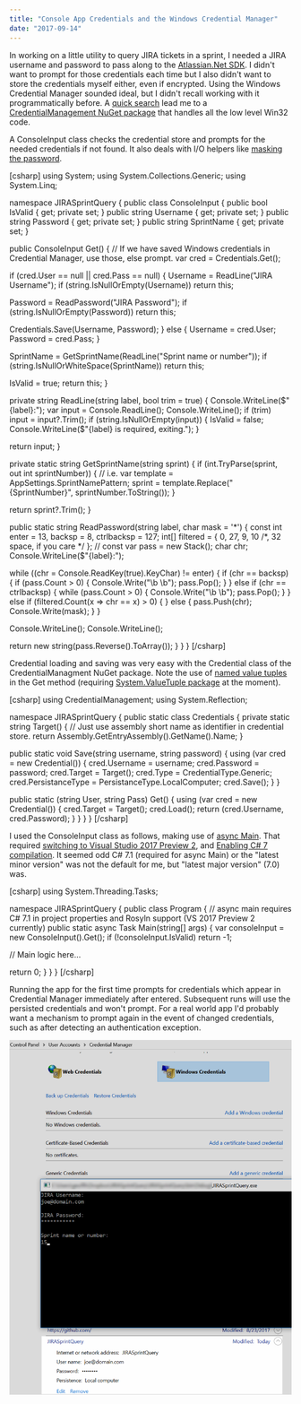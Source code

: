 ```yaml
---
title: "Console App Credentials and the Windows Credential Manager"
date: "2017-09-14"
---
```


In working on a little utility to query JIRA tickets in a sprint, I needed a JIRA username and password to pass along to the [Atlassian.Net SDK](https://bitbucket.org/farmas/atlassian.net-sdk). I didn't want to prompt for those credentials each time but I also didn't want to store the credentials myself either, even if encrypted. Using the Windows Credential Manager sounded ideal, but I didn't recall working with it programmatically before. A [quick search](https://stackoverflow.com/questions/32548714/how-to-store-and-retrieve-credentials-on-windows-using-c-sharp) lead me to a [CredentialManagement NuGet package](https://www.nuget.org/packages/CredentialManagement/) that handles all the low level Win32 code.

A ConsoleInput class checks the credential store and prompts for the needed credentials if not found. It also deals with I/O helpers like [masking the password](https://stackoverflow.com/questions/3404421/password-masking-console-application).

\[csharp\] using System; using System.Collections.Generic; using System.Linq;

namespace JIRASprintQuery { public class ConsoleInput { public bool IsValid { get; private set; } public string Username { get; private set; } public string Password { get; private set; } public string SprintName { get; private set; }

public ConsoleInput Get() { // If we have saved Windows credentials in Credential Manager, use those, else prompt. var cred = Credentials.Get();

if (cred.User == null || cred.Pass == null) { Username = ReadLine("JIRA Username"); if (string.IsNullOrEmpty(Username)) return this;

Password = ReadPassword("JIRA Password"); if (string.IsNullOrEmpty(Password)) return this;

Credentials.Save(Username, Password); } else { Username = cred.User; Password = cred.Pass; }

SprintName = GetSprintName(ReadLine("Sprint name or number")); if (string.IsNullOrWhiteSpace(SprintName)) return this;

IsValid = true; return this; }

private string ReadLine(string label, bool trim = true) { Console.WriteLine($"{label}:"); var input = Console.ReadLine(); Console.WriteLine(); if (trim) input = input?.Trim(); if (string.IsNullOrEmpty(input)) { IsValid = false; Console.WriteLine($"{label} is required, exiting."); }

return input; }

private static string GetSprintName(string sprint) { if (int.TryParse(sprint, out int sprintNumber)) { // i.e. <add key="SprintNamePattern" value="Project - Sprint {SprintNumber}" /> var template = AppSettings.SprintNamePattern; sprint = template.Replace("{SprintNumber}", sprintNumber.ToString()); }

return sprint?.Trim(); }

public static string ReadPassword(string label, char mask = '\*') { const int enter = 13, backsp = 8, ctrlbacksp = 127; int\[\] filtered = { 0, 27, 9, 10 /\*, 32 space, if you care \*/ }; // const var pass = new Stack<char>(); char chr; Console.WriteLine($"{label}:");

while ((chr = Console.ReadKey(true).KeyChar) != enter) { if (chr == backsp) { if (pass.Count > 0) { Console.Write("\\b \\b"); pass.Pop(); } } else if (chr == ctrlbacksp) { while (pass.Count > 0) { Console.Write("\\b \\b"); pass.Pop(); } } else if (filtered.Count(x => chr == x) > 0) { } else { pass.Push(chr); Console.Write(mask); } }

Console.WriteLine(); Console.WriteLine();

return new string(pass.Reverse().ToArray()); } } } \[/csharp\]

Credential loading and saving was very easy with the Credential class of the CredentialManagment NuGet package. Note the use of [named value tuples](https://blogs.msdn.microsoft.com/mazhou/2017/05/26/c-7-series-part-1-value-tuples/) in the Get method (requiring [System.ValueTuple package](https://www.nuget.org/packages/System.ValueTuple/) at the moment).

\[csharp\] using CredentialManagement; using System.Reflection;

namespace JIRASprintQuery { public static class Credentials { private static string Target() { // Just use assembly short name as identifier in credential store. return Assembly.GetEntryAssembly().GetName().Name; }

public static void Save(string username, string password) { using (var cred = new Credential()) { cred.Username = username; cred.Password = password; cred.Target = Target(); cred.Type = CredentialType.Generic; cred.PersistanceType = PersistanceType.LocalComputer; cred.Save(); } }

public static (string User, string Pass) Get() { using (var cred = new Credential()) { cred.Target = Target(); cred.Load(); return (cred.Username, cred.Password); } } } } \[/csharp\]

I used the ConsoleInput class as follows, making use of [async Main](https://blogs.msdn.microsoft.com/mazhou/2017/05/30/c-7-series-part-2-async-main/). That required [switching to Visual Studio 2017 Preview 2](https://github.com/dotnet/sdk/issues/1395), and [Enabling C# 7 compilation](http://www.c-sharpcorner.com/article/enabling-c-sharp-7-compilation-with-visual-studio-2017/). It seemed odd C# 7.1 (required for async Main) or the "latest minor version" was not the default for me, but "latest major version" (7.0) was.

\[csharp\] using System.Threading.Tasks;

namespace JIRASprintQuery { public class Program { // async main requires C# 7.1 in project properties and Rosyln support (VS 2017 Preview 2 currently) public static async Task<int> Main(string\[\] args) { var consoleInput = new ConsoleInput().Get(); if (!consoleInput.IsValid) return -1;

// Main logic here...

return 0; } } } \[/csharp\]

Running the app for the first time prompts for credentials which appear in Credential Manager immediately after entered. Subsequent runs will use the persisted credentials and won't prompt. For a real world app I'd probably want a mechanism to prompt again in the event of changed credentials, such as after detecting an authentication exception.

![](images/Creds.png)
